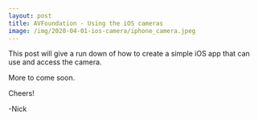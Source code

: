 ```yaml
---
layout: post
title: AVFoundation - Using the iOS cameras
image: /img/2020-04-01-ios-camera/iphone_camera.jpeg
---
```


This post will give a run down of how to create a simple iOS app that can use and access the camera.

More to come soon.

Cheers!

-Nick

